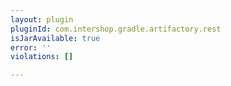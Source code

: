 ```yaml
---
layout: plugin
pluginId: com.intershop.gradle.artifactory.rest
isJarAvailable: true
error: ''
violations: []

---
```


